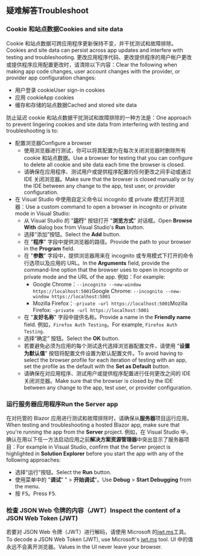 ## <a name="troubleshoot"></a><span data-ttu-id="c68b7-101">疑难解答</span><span class="sxs-lookup"><span data-stu-id="c68b7-101">Troubleshoot</span></span>

### <a name="cookies-and-site-data"></a><span data-ttu-id="c68b7-102">Cookie 和站点数据</span><span class="sxs-lookup"><span data-stu-id="c68b7-102">Cookies and site data</span></span>

<span data-ttu-id="c68b7-103">Cookie 和站点数据可跨应用程序更新保持不变，并干扰测试和故障排除。</span><span class="sxs-lookup"><span data-stu-id="c68b7-103">Cookies and site data can persist across app updates and interfere with testing and troubleshooting.</span></span> <span data-ttu-id="c68b7-104">更改应用程序代码、更改提供程序的用户帐户更改或提供程序应用配置更改时，请清除以下内容：</span><span class="sxs-lookup"><span data-stu-id="c68b7-104">Clear the following when making app code changes, user account changes with the provider, or provider app configuration changes:</span></span>

* <span data-ttu-id="c68b7-105">用户登录 cookie</span><span class="sxs-lookup"><span data-stu-id="c68b7-105">User sign-in cookies</span></span>
* <span data-ttu-id="c68b7-106">应用 cookie</span><span class="sxs-lookup"><span data-stu-id="c68b7-106">App cookies</span></span>
* <span data-ttu-id="c68b7-107">缓存和存储的站点数据</span><span class="sxs-lookup"><span data-stu-id="c68b7-107">Cached and stored site data</span></span>

<span data-ttu-id="c68b7-108">防止延迟 cookie 和站点数据干扰测试和故障排除的一种方法是：</span><span class="sxs-lookup"><span data-stu-id="c68b7-108">One approach to prevent lingering cookies and site data from interfering with testing and troubleshooting is to:</span></span>

* <span data-ttu-id="c68b7-109">配置浏览器</span><span class="sxs-lookup"><span data-stu-id="c68b7-109">Configure a browser</span></span>
  * <span data-ttu-id="c68b7-110">使用浏览器进行测试，你可以将其配置为在每次关闭浏览器时删除所有 cookie 和站点数据。</span><span class="sxs-lookup"><span data-stu-id="c68b7-110">Use a browser for testing that you can configure to delete all cookie and site data each time the browser is closed.</span></span>
  * <span data-ttu-id="c68b7-111">请确保在应用程序、测试用户或提供程序配置的任何更改之间手动或通过 IDE 关闭浏览器。</span><span class="sxs-lookup"><span data-stu-id="c68b7-111">Make sure that the browser is closed manually or by the IDE between any change to the app, test user, or provider configuration.</span></span>
* <span data-ttu-id="c68b7-112">在 Visual Studio 中使用自定义命令以 incognito 或 private 模式打开浏览器：</span><span class="sxs-lookup"><span data-stu-id="c68b7-112">Use a custom command to open a browser in incognito or private mode in Visual Studio:</span></span>
  * <span data-ttu-id="c68b7-113">从 Visual Studio 的 "**运行**" 按钮打开 "**浏览方式**" 对话框。</span><span class="sxs-lookup"><span data-stu-id="c68b7-113">Open **Browse With** dialog box from Visual Studio's **Run** button.</span></span>
  * <span data-ttu-id="c68b7-114">选择“添加”按钮。</span><span class="sxs-lookup"><span data-stu-id="c68b7-114">Select the **Add** button.</span></span>
  * <span data-ttu-id="c68b7-115">在 "**程序**" 字段中提供浏览器的路径。</span><span class="sxs-lookup"><span data-stu-id="c68b7-115">Provide the path to your browser in the **Program** field.</span></span>
  * <span data-ttu-id="c68b7-116">在 "**参数**" 字段中，提供浏览器用来在 incognito 或专用模式下打开的命令行选项以及应用的 URL。</span><span class="sxs-lookup"><span data-stu-id="c68b7-116">In the **Arguments** field, provide the command-line option that the browser uses to open in incognito or private mode and the URL of the app.</span></span> <span data-ttu-id="c68b7-117">例如：</span><span class="sxs-lookup"><span data-stu-id="c68b7-117">For example:</span></span>
    * <span data-ttu-id="c68b7-118">Google Chrome：`--incognito --new-window https://localhost:5001`</span><span class="sxs-lookup"><span data-stu-id="c68b7-118">Google Chrome: `--incognito --new-window https://localhost:5001`</span></span>
    * <span data-ttu-id="c68b7-119">Mozilla Firefox：`-private -url https://localhost:5001`</span><span class="sxs-lookup"><span data-stu-id="c68b7-119">Mozilla Firefox: `-private -url https://localhost:5001`</span></span>
  * <span data-ttu-id="c68b7-120">在 "**友好名称**" 字段中提供名称。</span><span class="sxs-lookup"><span data-stu-id="c68b7-120">Provide a name in the **Friendly name** field.</span></span> <span data-ttu-id="c68b7-121">例如，`Firefox Auth Testing`。</span><span class="sxs-lookup"><span data-stu-id="c68b7-121">For example, `Firefox Auth Testing`.</span></span>
  * <span data-ttu-id="c68b7-122">选择“确定”  按钮。</span><span class="sxs-lookup"><span data-stu-id="c68b7-122">Select the **OK** button.</span></span>
  * <span data-ttu-id="c68b7-123">若要避免必须为应用的每个测试迭代选择浏览器配置文件，请使用 "**设置为默认值**" 按钮将配置文件设置为默认配置文件。</span><span class="sxs-lookup"><span data-stu-id="c68b7-123">To avoid having to select the browser profile for each iteration of testing with an app, set the profile as the default with the **Set as Default** button.</span></span>
  * <span data-ttu-id="c68b7-124">请确保在对应用程序、测试用户或提供程序配置进行任何更改之间的 IDE 关闭浏览器。</span><span class="sxs-lookup"><span data-stu-id="c68b7-124">Make sure that the browser is closed by the IDE between any change to the app, test user, or provider configuration.</span></span>

### <a name="run-the-server-app"></a><span data-ttu-id="c68b7-125">运行服务器应用程序</span><span class="sxs-lookup"><span data-stu-id="c68b7-125">Run the Server app</span></span>

<span data-ttu-id="c68b7-126">在对托管的 Blazor 应用进行测试和故障排除时，请确保从**服务器**项目运行应用。</span><span class="sxs-lookup"><span data-stu-id="c68b7-126">When testing and troubleshooting a hosted Blazor app, make sure that you're running the app from the **Server** project.</span></span> <span data-ttu-id="c68b7-127">例如，在 Visual Studio 中，确认在用以下任一方法启动应用之前**解决方案资源管理器**中突出显示了服务器项目：</span><span class="sxs-lookup"><span data-stu-id="c68b7-127">For example in Visual Studio, confirm that the Server project is highlighted in **Solution Explorer** before you start the app with any of the following approaches:</span></span>

* <span data-ttu-id="c68b7-128">选择“运行”按钮。</span><span class="sxs-lookup"><span data-stu-id="c68b7-128">Select the **Run** button.</span></span>
* <span data-ttu-id="c68b7-129">使用菜单中的 "**调试**" "  >  **开始调试**"。</span><span class="sxs-lookup"><span data-stu-id="c68b7-129">Use **Debug** > **Start Debugging** from the menu.</span></span>
* <span data-ttu-id="c68b7-130">按 <kbd>F5</kbd>。</span><span class="sxs-lookup"><span data-stu-id="c68b7-130">Press <kbd>F5</kbd>.</span></span>

### <a name="inspect-the-content-of-a-json-web-token-jwt"></a><span data-ttu-id="c68b7-131">检查 JSON Web 令牌的内容（JWT）</span><span class="sxs-lookup"><span data-stu-id="c68b7-131">Inspect the content of a JSON Web Token (JWT)</span></span>

<span data-ttu-id="c68b7-132">若要对 JSON Web 令牌（JWT）进行解码，请使用 Microsoft 的[jwt.ms](https://jwt.ms/)工具。</span><span class="sxs-lookup"><span data-stu-id="c68b7-132">To decode a JSON Web Token (JWT), use Microsoft's [jwt.ms](https://jwt.ms/) tool.</span></span> <span data-ttu-id="c68b7-133">UI 中的值永远不会离开浏览器。</span><span class="sxs-lookup"><span data-stu-id="c68b7-133">Values in the UI never leave your browser.</span></span>
